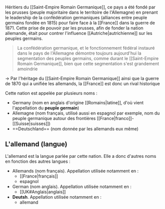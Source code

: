 Héritiers du [[Saint-Empire Romain Germanique]], ce pays a été fondé par les prusses (peuple majoritaire dans le territoire de l'Allemagne) en prenant le leadership de la confédération germaniques (alliances entre peuple germains fondée en 1815) pour faire face à la [[France]] dans la guerre de 1871. Cette prise de pouvoir par les prusses, afin de fonder la nation allemande, était pour contrer l'influence [[Autriche|autrichienne]] sur les peuples germains.
>La confédération germanique, et le fonctionnement fédéral instauré dans le pays de l'Allemagne démontre toujours aujourd'hui la segmentation des peuples germains, comme durant le [[Saint-Empire Romain Germanique]], bien que cette segmentation s'est grandement amoindrie

-> Par l'héritage du [[Saint-Empire Romain Germanique]] ainsi que la guerre de 1870 qui a unifiée les allemands, la [[France]] est donc un rival historique

Cette nation est appelée par plusieurs noms :
- Germany (nom en anglais d'origine [[Romains|latine]], d'où vient l'appellation du **peuple germain**)
- Allemagne (nom français, utilisé aussi en espagnol par exemple, nom du peuple germanique autour des frontières [[France|franco]]-[[Suisse|suisses]])
- ==Deutschland== (nom donnée par les allemands eux même)
## L'allemand (langue)
L'allemand est la langue parlée par cette nation. Elle a donc d'autres noms en fonction des autres langues :
- Allemands (nom français). Appellation utilisée notamment en :
	- [[France|français]]
	- espagnol
- German (nom anglais). Appellation utilisée notamment en :
	- [[UK#Anglais|anglais]]
- **Deutsh**. Appellation utilisée notamment en :
	- allemand